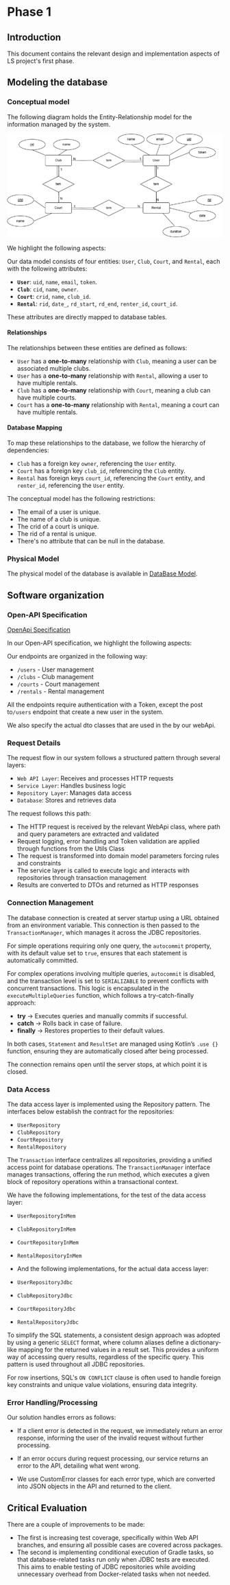 # Phase 1

## Introduction

This document contains the relevant design and implementation aspects of LS project's first phase.

## Modeling the database

### Conceptual model ###

The following diagram holds the Entity-Relationship model for the information managed by the system.

![Entity-Relationship Model](./Entity-Relationship.png)

We highlight the following aspects:

Our data model consists of four entities: `User`, `Club`, `Court`, and `Rental`, each with the following attributes:

- **`User`**: `uid`, `name`, `email`, `token`.
- **`Club`**: `cid`, `name`, `owner`.
- **`Court`**: `crid`, `name`, `club_id`.
- **`Rental`**: `rid`, `date_`, `rd_start`, `rd_end`, `renter_id`, `court_id`.

These attributes are directly mapped to database tables.

#### Relationships

The relationships between these entities are defined as follows:

- `User` has a **one-to-many** relationship with `Club`, meaning a user can be associated multiple clubs.
- `User` has a **one-to-many** relationship with `Rental`, allowing a user to have multiple rentals.
- `Club` has a **one-to-many** relationship with `Court`, meaning a club can have multiple courts.
- `Court` has a **one-to-many** relationship with `Rental`, meaning a court can have multiple rentals.

#### Database Mapping

To map these relationships to the database, we follow the hierarchy of dependencies:

- `Club` has a foreign key `owner`, referencing the `User` entity.
- `Court` has a foreign key `club_id`, referencing the `Club` entity.
- `Rental` has foreign keys `court_id`, referencing the `Court` entity, and `renter_id`, referencing the `User` entity.

The conceptual model has the following restrictions:

* The email of a user is unique. 
* The name of a club is unique.
* The crid of a court is unique.
* The rid of a rental is unique.
* There's no attribute that can be null in the database.

### Physical Model ###

The physical model of the database is available in [DataBase Model](../src/test/sql/createSchema.sql).

## Software organization

### Open-API Specification ###

[OpenApi Specification](./openapi.yaml)

In our Open-API specification, we highlight the following aspects:

Our endpoints are organized in the following way:
* `/users` - User management
* `/clubs` - Club management
* `/courts` - Court management
* `/rentals` - Rental management

All the endpoints require authentication with a Token, except the  post  to`/users` endpoint 
that create a new user in the system. 

We also specify the actual dto classes that are used in the by our webApi.

### Request Details

The request flow in our system follows a structured pattern through several layers:

* `Web API Layer`: Receives and processes HTTP requests
* `Service Layer`: Handles business logic
* `Repository Layer`: Manages data access
* `Database`: Stores and retrieves data

The request follows this path:

* The HTTP request is received by the relevant WebApi class, where path and query parameters are extracted and validated
* Request logging, error handling and Token validation are applied through functions from the Utils Class
* The request is transformed into domain model parameters forcing rules and constraints
* The service layer is called to execute logic and interacts with repositories through transaction management
* Results are converted to DTOs and returned as HTTP responses

### Connection Management

The database connection is created at server startup using a URL obtained from an environment variable. This connection is then passed to the `TransactionManager`, which manages it across the JDBC repositories.

For simple operations requiring only one query, the `autocommit` property, with its default value set to `true`, ensures that each statement is automatically committed.

For complex operations involving multiple queries, `autocommit` is disabled, and the transaction level is set to `SERIALIZABLE` to prevent conflicts with concurrent transactions. This logic is encapsulated in the `executeMultipleQueries` function, which follows a try-catch-finally approach:

- **try** → Executes queries and manually commits if successful.
- **catch** → Rolls back in case of failure.
- **finally** → Restores properties to their default values.

In both cases, `Statement` and `ResultSet` are managed using Kotlin’s `.use {}` function, ensuring they are automatically closed after being processed.

The connection remains open until the server stops, at which point it is closed.

### Data Access

The data access layer is implemented using the Repository pattern. 
The interfaces below establish the contract for the repositories:
* `UserRepository`
* `ClubRepository`
* `CourtRepository`
* `RentalRepository`

The `Transaction` interface centralizes all repositories, providing a unified access 
point for database operations. The `TransactionManager` interface manages transactions, 
offering the run method, which executes a given block of repository operations within 
a transactional context.

We have the following implementations, for the test of the data access layer:
* `UserRepositoryInMem`
* `ClubRepositoryInMem`
* `CourtRepositoryInMem`
* `RentalRepositoryInMem`

* And the following implementations, for the actual data access layer:
* `UserRepositoryJdbc`
* `ClubRepositoryJdbc`
* `CourtRepositoryJdbc`
* `RentalRepositoryJdbc`

To simplify the SQL statements, a consistent design approach was adopted by using a generic `SELECT` format, where column aliases define a dictionary-like mapping for the returned values in a result set. This provides a uniform way of accessing query results, regardless of the specific query. This pattern is used throughout all JDBC repositories.

For row insertions, SQL's `ON CONFLICT` clause is often used to handle foreign key constraints and unique value violations, ensuring data integrity.

### Error Handling/Processing

Our solution handles errors as follows:

* If a client error is detected in the request, we immediately return an error response,
informing the user of the invalid request without further processing.

* If an error occurs during request processing, our service returns an error to the API,
detailing what went wrong.

* We use CustomError classes for each error type, which are converted into JSON objects
in the API and returned to the client.

## Critical Evaluation

There are a couple of improvements to be made:

- The first is increasing test coverage, specifically within Web API branches, and ensuring all possible cases are covered across packages.
- The second is implementing conditional execution of Gradle tasks, so that database-related tasks run only when JDBC tests are executed. This aims to enable testing of JDBC repositories while avoiding unnecessary overhead from Docker-related tasks when not needed.
